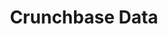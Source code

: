 ---
layout: default
cost: basic API is free, exended API is paid but with research access
description: 'Crunchbase collects data on both private and public companies.Their
  content includes investment and funding information, founding members and individuals
  in leadership positions, mergers and acquisitions, news, and industry trends. They
  have a free and paid-access tier, but can also grant use of the full API to academic
  researchers. https://about.crunchbase.com/partners/academic-research-access/ '
last_edit: Fri, 20 Oct 2023 10:32:40 GMT
location: https://data.crunchbase.com/docs
open_access: 'TRUE'
shortname: crunchbase
tags:
- startup
- markets
- competition
- management
- trends
timeframe: 2013-
title: Crunchbase Data
uuid: 77b208ec-9355-4654-944b-f351fef9f7bb
---